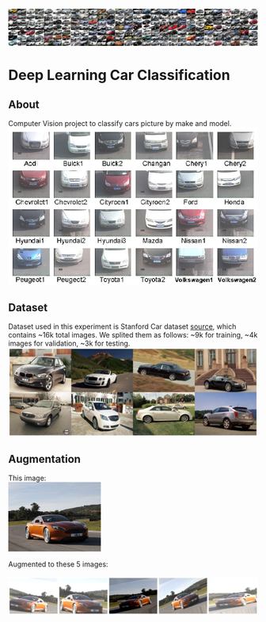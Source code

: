 
![banner Image](Graphs/class_montage.jpg?raw=true "banner")

# Deep Learning Car Classification

## About
Computer Vision project to classify cars picture by make and model. 
</br>
![Car Classification Cam Image](Graphs/car_classification_security_cam.png?raw=true "Car Classification Cam")


## Dataset
Dataset used in this experiment is Stanford Car dataset [source](http://ai.stanford.edu/~jkrause/cars/car_dataset.html), which contains ~16k total images. We splited them as follows: ~9k for training, ~4k images for validation, ~3k for testing. 
</br> 
![Dataset Example Image](Graphs/dataset.jpg?raw=true "Dataset Example")


## Augmentation

This image: 
</br>
<img src="Graphs/Augmentation_original.jpg" height="140">

Augmented to these 5 images: 
</br></br>
![Augmentation Result Images](Graphs/Augmentation2.png?raw=true "Augmentation Result")


